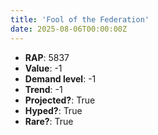 ```yaml
---
title: 'Fool of the Federation'
date: 2025-08-06T00:00:00Z
---
```

- **RAP**: 5837
- **Value**: -1
- **Demand level**: -1
- **Trend**: -1
- **Projected?**: True
- **Hyped?**: True
- **Rare?**: True
